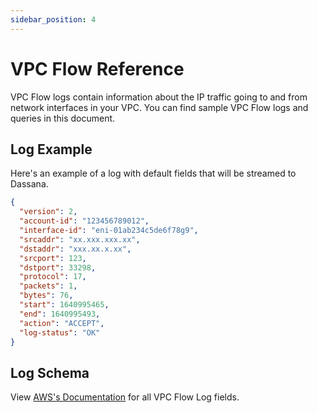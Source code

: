 ```yaml
---
sidebar_position: 4
---
```


# VPC Flow Reference

VPC Flow logs contain information about the IP traffic going to and from network interfaces in your VPC. You can find sample VPC Flow logs and queries in this document.

## Log Example
Here's an example of a log with default fields that will be streamed to Dassana. 
```json
{
  "version": 2,
  "account-id": "123456789012",
  "interface-id": "eni-01ab234c5de6f78g9",
  "srcaddr": "xx.xxx.xxx.xx",
  "dstaddr": "xxx.xx.x.xx",
  "srcport": 123,
  "dstport": 33298,
  "protocol": 17,
  "packets": 1,
  "bytes": 76,
  "start": 1640995465,
  "end": 1640995493,
  "action": "ACCEPT",
  "log-status": "OK"
}
```

## Log Schema
View [AWS's Documentation](https://docs.aws.amazon.com/vpc/latest/userguide/flow-logs.html#flow-logs-fields) for all VPC Flow Log fields.

